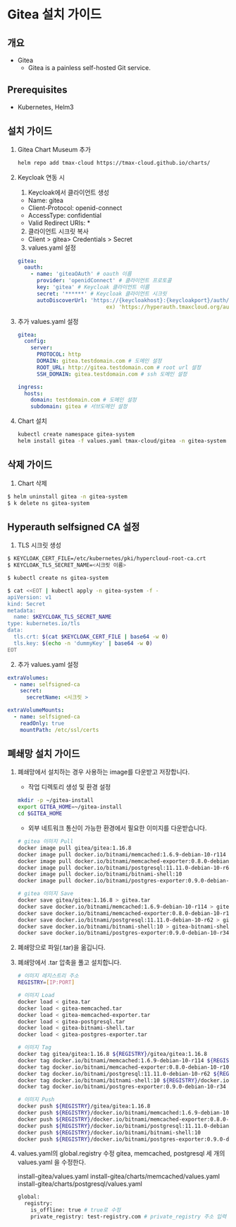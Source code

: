 ﻿# Gitea 설치 가이드

## 개요
- Gitea
	- Gitea is a painless self-hosted Git service.
## Prerequisites
- Kubernetes, Helm3

## 설치 가이드
1. Gitea Chart Museum 추가
	```bash
	helm repo add tmax-cloud https://tmax-cloud.github.io/charts/
	```

2. Keycloak 연동 시
	1. Keycloak에서 클라이언트 생성
	- Name: gitea
	- Client-Protocol: openid-connect
	- AccessType: confidential
	- Valid Redirect URIs: *

	2. 클라이언트 시크릿 복사
	- Client > gitea> Credentials > Secret

	3. values.yaml 설정
	```yaml
	gitea:
	  oauth:
	    - name: 'giteaOAuth' # oauth 이름
	      provider: 'openidConnect' # 클라이언트 프로토콜
	      key: 'gitea' # Keycloak 클라이언트 이름
	      secret: '******' # Keycloak 클라이언트 시크릿
	      autoDiscoverUrl: 'https://{keycloakhost}:{keycloakport}/auth/realms/{realm}/.well-known/openid-configuration' # Keycloak의 autoDiscoverUrl
	                            ex) 'https://hyperauth.tmaxcloud.org/auth/realms/tmax/.well-known/openid-configuration' # hyperauth의 경우 사용 예시
	```

3. 추가 values.yaml 설정
	```yaml
	gitea:
	  config:
	    server:
	      PROTOCOL: http
	      DOMAIN: gitea.testdomain.com # 도메인 설정
	      ROOT_URL: http://gitea.testdomain.com # root url 설정
	      SSH_DOMAIN: gitea.testdomain.com # ssh 도메인 설정
	```
	
	```yaml
	ingress:
	  hosts:
	    domain: testdomain.com # 도메인 설정
	    subdomain: gitea # 서브도메인 설정
	```

4. Chart 설치
	```bash
	kubectl create namespace gitea-system
	helm install gitea -f values.yaml tmax-cloud/gitea -n gitea-system
	```

## 삭제 가이드
1. Chart 삭제
```bash
$ helm uninstall gitea -n gitea-system
$ k delete ns gitea-system
```

## Hyperauth selfsigned CA 설정
1. TLS 시크릿 생성
```bash
$ KEYCLOAK_CERT_FILE=/etc/kubernetes/pki/hypercloud-root-ca.crt 
$ KEYCLOAK_TLS_SECRET_NAME=<시크릿 이름>

$ kubectl create ns gitea-system

$ cat <<EOT | kubectl apply -n gitea-system -f -
apiVersion: v1
kind: Secret
metadata:
  name: $KEYCLOAK_TLS_SECRET_NAME
type: kubernetes.io/tls
data:
  tls.crt: $(cat $KEYCLOAK_CERT_FILE | base64 -w 0)
  tls.key: $(echo -n 'dummyKey' | base64 -w 0)
EOT
```

2. 추가 values.yaml 설정 
```yaml
extraVolumes:
  - name: selfsigned-ca     
    secret:
      secretName: <시크릿 >
```

```yaml
extraVolumeMounts:
  - name: selfsigned-ca   
    readOnly: true
    mountPath: /etc/ssl/certs 
```

## 폐쇄망 설치 가이드
1. 폐쇄망에서 설치하는 경우 사용하는 image를 다운받고 저장합니다.
   - 작업 디렉토리 생성 및 환경 설정

   ```bash
   mkdir -p ~/gitea-install
   export GITEA_HOME=~/gitea-install
   cd $GITEA_HOME
   ```

   - 외부 네트워크 통신이 가능한 환경에서 필요한 이미지를 다운받습니다.

   ```bash
   # gitea 이미지 Pull
   docker image pull gitea/gitea:1.16.8
   docker image pull docker.io/bitnami/memcached:1.6.9-debian-10-r114
   docker image pull docker.io/bitnami/memcached-exporter:0.8.0-debian-10-r105
   docker image pull docker.io/bitnami/postgresql:11.11.0-debian-10-r62
   docker image pull docker.io/bitnami/bitnami-shell:10
   docker image pull docker.io/bitnami/postgres-exporter:0.9.0-debian-10-r34
   
   # gitea 이미지 Save
   docker save gitea/gitea:1.16.8 > gitea.tar
   docker save docker.io/bitnami/memcached:1.6.9-debian-10-r114 > gitea-memcached.tar
   docker save docker.io/bitnami/memcached-exporter:0.8.0-debian-10-r105 > gitea-memcached-exporter.tar
   docker save docker.io/bitnami/postgresql:11.11.0-debian-10-r62 > gitea-postgresql.tar
   docker save docker.io/bitnami/bitnami-shell:10 > gitea-bitnami-shell.tar
   docker save docker.io/bitnami/postgres-exporter:0.9.0-debian-10-r34 > gitea-postgres-exporter.tar
   ```
   
2. 폐쇄망으로 파일(.tar)을 옮깁니다.

3. 폐쇄망에서 .tar 압축을 풀고 설치합니다.

   ```bash
   # 이미지 레지스트리 주소
   REGISTRY=[IP:PORT]

   # 이미지 Load
   docker load < gitea.tar
   docker load < gitea-memcached.tar
   docker load < gitea-memcached-exporter.tar
   docker load < gitea-postgresql.tar
   docker load < gitea-bitnami-shell.tar
   docker load < gitea-postgres-exporter.tar
   
   # 이미지 Tag
   docker tag gitea/gitea:1.16.8 ${REGISTRY}/gitea/gitea:1.16.8
   docker tag docker.io/bitnami/memcached:1.6.9-debian-10-r114 ${REGISTRY}/docker.io/bitnami/memcached:1.6.9-debian-10-r114
   docker tag docker.io/bitnami/memcached-exporter:0.8.0-debian-10-r105 ${REGISTRY}/docker.io/bitnami/memcached-exporter:0.8.0-debian-10-r105
   docker tag docker.io/bitnami/postgresql:11.11.0-debian-10-r62 ${REGISTRY}/docker.io/bitnami/postgresql:11.11.0-debian-10-r62
   docker tag docker.io/bitnami/bitnami-shell:10 ${REGISTRY}/docker.io/bitnami/bitnami-shell:10
   docker tag docker.io/bitnami/postgres-exporter:0.9.0-debian-10-r34 ${REGISTRY}/docker.io/bitnami/postgres-exporter:0.9.0-debian-10-r34

   # 이미지 Push
   docker push ${REGISTRY}/gitea/gitea:1.16.8
   docker push ${REGISTRY}/docker.io/bitnami/memcached:1.6.9-debian-10-r114
   docker push ${REGISTRY}/docker.io/bitnami/memcached-exporter:0.8.0-debian-10-r105
   docker push ${REGISTRY}/docker.io/bitnami/postgresql:11.11.0-debian-10-r62
   docker push ${REGISTRY}/docker.io/bitnami/bitnami-shell:10
   docker push ${REGISTRY}/docker.io/bitnami/postgres-exporter:0.9.0-debian-10-r34
   ```

4. values.yaml의 global.registry 수정
   gitea, memcached, postgresql 세 개의 values.yaml 을 수정한다.
   
   install-gitea/values.yaml
   install-gitea/charts/memcached/values.yaml
   install-gitea/charts/postgresql/values.yaml
   
   ```bash
   global:
     registry:
       is_offline: true # true로 수정
       private_registry: test-registry.com # private_registry 주소 입력
   ```
